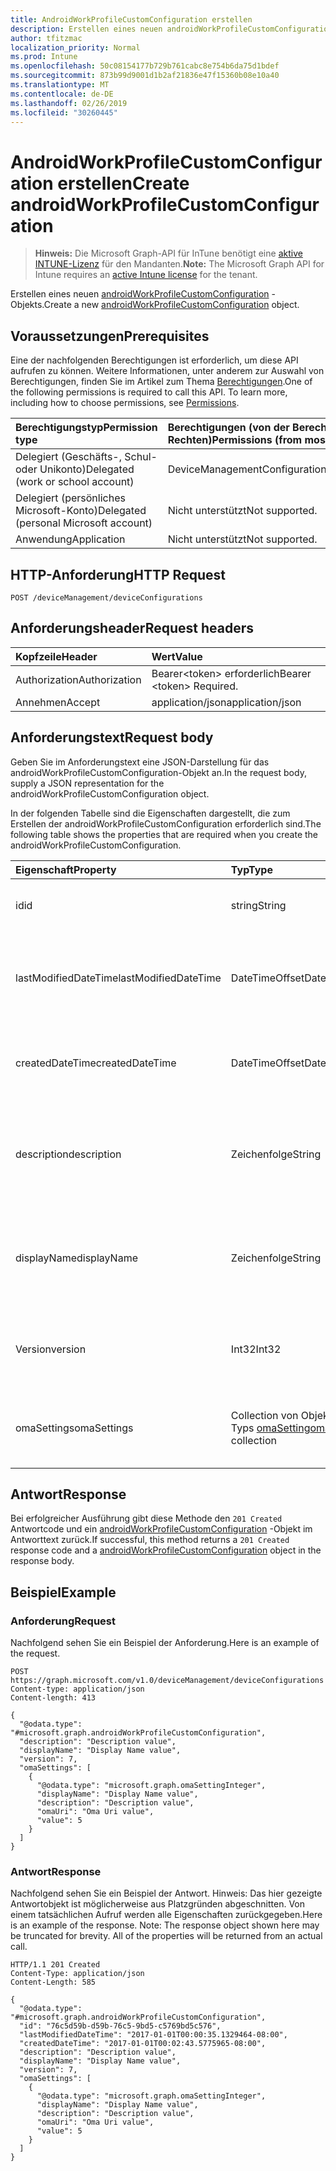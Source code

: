 ```yaml
---
title: AndroidWorkProfileCustomConfiguration erstellen
description: Erstellen eines neuen androidWorkProfileCustomConfiguration-Objekts.
author: tfitzmac
localization_priority: Normal
ms.prod: Intune
ms.openlocfilehash: 50c08154177b729b761cabc8e754b6da75d1bdef
ms.sourcegitcommit: 873b99d9001d1b2af21836e47f15360b08e10a40
ms.translationtype: MT
ms.contentlocale: de-DE
ms.lasthandoff: 02/26/2019
ms.locfileid: "30260445"
---
```

# <a name="create-androidworkprofilecustomconfiguration"></a><span data-ttu-id="698bb-103">AndroidWorkProfileCustomConfiguration erstellen</span><span class="sxs-lookup"><span data-stu-id="698bb-103">Create androidWorkProfileCustomConfiguration</span></span>

> <span data-ttu-id="698bb-104">**Hinweis:** Die Microsoft Graph-API für InTune benötigt eine [aktive INTUNE-Lizenz](https://go.microsoft.com/fwlink/?linkid=839381) für den Mandanten.</span><span class="sxs-lookup"><span data-stu-id="698bb-104">**Note:** The Microsoft Graph API for Intune requires an [active Intune license](https://go.microsoft.com/fwlink/?linkid=839381) for the tenant.</span></span>

<span data-ttu-id="698bb-105">Erstellen eines neuen [androidWorkProfileCustomConfiguration](../resources/intune-deviceconfig-androidworkprofilecustomconfiguration.md) -Objekts.</span><span class="sxs-lookup"><span data-stu-id="698bb-105">Create a new [androidWorkProfileCustomConfiguration](../resources/intune-deviceconfig-androidworkprofilecustomconfiguration.md) object.</span></span>

## <a name="prerequisites"></a><span data-ttu-id="698bb-106">Voraussetzungen</span><span class="sxs-lookup"><span data-stu-id="698bb-106">Prerequisites</span></span>
<span data-ttu-id="698bb-p101">Eine der nachfolgenden Berechtigungen ist erforderlich, um diese API aufrufen zu können. Weitere Informationen, unter anderem zur Auswahl von Berechtigungen, finden Sie im Artikel zum Thema [Berechtigungen](/concepts/permissions-reference.md).</span><span class="sxs-lookup"><span data-stu-id="698bb-p101">One of the following permissions is required to call this API. To learn more, including how to choose permissions, see [Permissions](/concepts/permissions-reference.md).</span></span>

|<span data-ttu-id="698bb-109">Berechtigungstyp</span><span class="sxs-lookup"><span data-stu-id="698bb-109">Permission type</span></span>|<span data-ttu-id="698bb-110">Berechtigungen (von der Berechtigung mit den meisten Rechten zu der mit den wenigsten Rechten)</span><span class="sxs-lookup"><span data-stu-id="698bb-110">Permissions (from most to least privileged)</span></span>|
|:---|:---|
|<span data-ttu-id="698bb-111">Delegiert (Geschäfts-, Schul- oder Unikonto)</span><span class="sxs-lookup"><span data-stu-id="698bb-111">Delegated (work or school account)</span></span>|<span data-ttu-id="698bb-112">DeviceManagementConfiguration.ReadWrite.All</span><span class="sxs-lookup"><span data-stu-id="698bb-112">DeviceManagementConfiguration.ReadWrite.All</span></span>|
|<span data-ttu-id="698bb-113">Delegiert (persönliches Microsoft-Konto)</span><span class="sxs-lookup"><span data-stu-id="698bb-113">Delegated (personal Microsoft account)</span></span>|<span data-ttu-id="698bb-114">Nicht unterstützt</span><span class="sxs-lookup"><span data-stu-id="698bb-114">Not supported.</span></span>|
|<span data-ttu-id="698bb-115">Anwendung</span><span class="sxs-lookup"><span data-stu-id="698bb-115">Application</span></span>|<span data-ttu-id="698bb-116">Nicht unterstützt</span><span class="sxs-lookup"><span data-stu-id="698bb-116">Not supported.</span></span>|

## <a name="http-request"></a><span data-ttu-id="698bb-117">HTTP-Anforderung</span><span class="sxs-lookup"><span data-stu-id="698bb-117">HTTP Request</span></span>
<!-- {
  "blockType": "ignored"
}
-->
``` http
POST /deviceManagement/deviceConfigurations
```

## <a name="request-headers"></a><span data-ttu-id="698bb-118">Anforderungsheader</span><span class="sxs-lookup"><span data-stu-id="698bb-118">Request headers</span></span>
|<span data-ttu-id="698bb-119">Kopfzeile</span><span class="sxs-lookup"><span data-stu-id="698bb-119">Header</span></span>|<span data-ttu-id="698bb-120">Wert</span><span class="sxs-lookup"><span data-stu-id="698bb-120">Value</span></span>|
|:---|:---|
|<span data-ttu-id="698bb-121">Authorization</span><span class="sxs-lookup"><span data-stu-id="698bb-121">Authorization</span></span>|<span data-ttu-id="698bb-122">Bearer&lt;token&gt; erforderlich</span><span class="sxs-lookup"><span data-stu-id="698bb-122">Bearer &lt;token&gt; Required.</span></span>|
|<span data-ttu-id="698bb-123">Annehmen</span><span class="sxs-lookup"><span data-stu-id="698bb-123">Accept</span></span>|<span data-ttu-id="698bb-124">application/json</span><span class="sxs-lookup"><span data-stu-id="698bb-124">application/json</span></span>|

## <a name="request-body"></a><span data-ttu-id="698bb-125">Anforderungstext</span><span class="sxs-lookup"><span data-stu-id="698bb-125">Request body</span></span>
<span data-ttu-id="698bb-126">Geben Sie im Anforderungstext eine JSON-Darstellung für das androidWorkProfileCustomConfiguration-Objekt an.</span><span class="sxs-lookup"><span data-stu-id="698bb-126">In the request body, supply a JSON representation for the androidWorkProfileCustomConfiguration object.</span></span>

<span data-ttu-id="698bb-127">In der folgenden Tabelle sind die Eigenschaften dargestellt, die zum Erstellen der androidWorkProfileCustomConfiguration erforderlich sind.</span><span class="sxs-lookup"><span data-stu-id="698bb-127">The following table shows the properties that are required when you create the androidWorkProfileCustomConfiguration.</span></span>

|<span data-ttu-id="698bb-128">Eigenschaft</span><span class="sxs-lookup"><span data-stu-id="698bb-128">Property</span></span>|<span data-ttu-id="698bb-129">Typ</span><span class="sxs-lookup"><span data-stu-id="698bb-129">Type</span></span>|<span data-ttu-id="698bb-130">Beschreibung</span><span class="sxs-lookup"><span data-stu-id="698bb-130">Description</span></span>|
|:---|:---|:---|
|<span data-ttu-id="698bb-131">id</span><span class="sxs-lookup"><span data-stu-id="698bb-131">id</span></span>|<span data-ttu-id="698bb-132">string</span><span class="sxs-lookup"><span data-stu-id="698bb-132">String</span></span>|<span data-ttu-id="698bb-133">Schlüssel der Entität</span><span class="sxs-lookup"><span data-stu-id="698bb-133">Key of the entity.</span></span> <span data-ttu-id="698bb-134">Geerbt von [deviceConfiguration](../resources/intune-deviceconfig-deviceconfiguration.md).</span><span class="sxs-lookup"><span data-stu-id="698bb-134">Inherited from [deviceConfiguration](../resources/intune-deviceconfig-deviceconfiguration.md)</span></span>|
|<span data-ttu-id="698bb-135">lastModifiedDateTime</span><span class="sxs-lookup"><span data-stu-id="698bb-135">lastModifiedDateTime</span></span>|<span data-ttu-id="698bb-136">DateTimeOffset</span><span class="sxs-lookup"><span data-stu-id="698bb-136">DateTimeOffset</span></span>|<span data-ttu-id="698bb-137">Datum und Uhrzeit der letzten Änderung des Objekts.</span><span class="sxs-lookup"><span data-stu-id="698bb-137">DateTime the object was last modified.</span></span> <span data-ttu-id="698bb-138">Geerbt von [deviceConfiguration](../resources/intune-deviceconfig-deviceconfiguration.md).</span><span class="sxs-lookup"><span data-stu-id="698bb-138">Inherited from [deviceConfiguration](../resources/intune-deviceconfig-deviceconfiguration.md)</span></span>|
|<span data-ttu-id="698bb-139">createdDateTime</span><span class="sxs-lookup"><span data-stu-id="698bb-139">createdDateTime</span></span>|<span data-ttu-id="698bb-140">DateTimeOffset</span><span class="sxs-lookup"><span data-stu-id="698bb-140">DateTimeOffset</span></span>|<span data-ttu-id="698bb-141">Datum und Uhrzeit der Erstellung des Objekts.</span><span class="sxs-lookup"><span data-stu-id="698bb-141">DateTime the object was created.</span></span> <span data-ttu-id="698bb-142">Geerbt von [deviceConfiguration](../resources/intune-deviceconfig-deviceconfiguration.md).</span><span class="sxs-lookup"><span data-stu-id="698bb-142">Inherited from [deviceConfiguration](../resources/intune-deviceconfig-deviceconfiguration.md)</span></span>|
|<span data-ttu-id="698bb-143">description</span><span class="sxs-lookup"><span data-stu-id="698bb-143">description</span></span>|<span data-ttu-id="698bb-144">Zeichenfolge</span><span class="sxs-lookup"><span data-stu-id="698bb-144">String</span></span>|<span data-ttu-id="698bb-145">Beschreibung der Gerätekonfiguration (vom Administrator festgelegt).</span><span class="sxs-lookup"><span data-stu-id="698bb-145">Admin provided description of the Device Configuration.</span></span> <span data-ttu-id="698bb-146">Geerbt von [deviceConfiguration](../resources/intune-deviceconfig-deviceconfiguration.md).</span><span class="sxs-lookup"><span data-stu-id="698bb-146">Inherited from [deviceConfiguration](../resources/intune-deviceconfig-deviceconfiguration.md)</span></span>|
|<span data-ttu-id="698bb-147">displayName</span><span class="sxs-lookup"><span data-stu-id="698bb-147">displayName</span></span>|<span data-ttu-id="698bb-148">Zeichenfolge</span><span class="sxs-lookup"><span data-stu-id="698bb-148">String</span></span>|<span data-ttu-id="698bb-149">Name der Gerätekonfiguration (vom Administrator festgelegt).</span><span class="sxs-lookup"><span data-stu-id="698bb-149">Admin provided name of the device configuration.</span></span> <span data-ttu-id="698bb-150">Geerbt von [deviceConfiguration](../resources/intune-deviceconfig-deviceconfiguration.md).</span><span class="sxs-lookup"><span data-stu-id="698bb-150">Inherited from [deviceConfiguration](../resources/intune-deviceconfig-deviceconfiguration.md)</span></span>|
|<span data-ttu-id="698bb-151">Version</span><span class="sxs-lookup"><span data-stu-id="698bb-151">version</span></span>|<span data-ttu-id="698bb-152">Int32</span><span class="sxs-lookup"><span data-stu-id="698bb-152">Int32</span></span>|<span data-ttu-id="698bb-153">Version der Gerätekonfiguration.</span><span class="sxs-lookup"><span data-stu-id="698bb-153">Version of the device configuration.</span></span> <span data-ttu-id="698bb-154">Geerbt von [deviceConfiguration](../resources/intune-deviceconfig-deviceconfiguration.md).</span><span class="sxs-lookup"><span data-stu-id="698bb-154">Inherited from [deviceConfiguration](../resources/intune-deviceconfig-deviceconfiguration.md)</span></span>|
|<span data-ttu-id="698bb-155">omaSettings</span><span class="sxs-lookup"><span data-stu-id="698bb-155">omaSettings</span></span>|<span data-ttu-id="698bb-156">Collection von Objekten des Typs [omaSetting](../resources/intune-deviceconfig-omasetting.md)</span><span class="sxs-lookup"><span data-stu-id="698bb-156">[omaSetting](../resources/intune-deviceconfig-omasetting.md) collection</span></span>|<span data-ttu-id="698bb-157">OMA-Einstellungen.</span><span class="sxs-lookup"><span data-stu-id="698bb-157">OMA settings.</span></span> <span data-ttu-id="698bb-158">Diese Collection darf maximal 500 Elemente enthalten.</span><span class="sxs-lookup"><span data-stu-id="698bb-158">This collection can contain a maximum of 500 elements.</span></span>|



## <a name="response"></a><span data-ttu-id="698bb-159">Antwort</span><span class="sxs-lookup"><span data-stu-id="698bb-159">Response</span></span>
<span data-ttu-id="698bb-160">Bei erfolgreicher Ausführung gibt diese Methode den `201 Created` Antwortcode und ein [androidWorkProfileCustomConfiguration](../resources/intune-deviceconfig-androidworkprofilecustomconfiguration.md) -Objekt im Antworttext zurück.</span><span class="sxs-lookup"><span data-stu-id="698bb-160">If successful, this method returns a `201 Created` response code and a [androidWorkProfileCustomConfiguration](../resources/intune-deviceconfig-androidworkprofilecustomconfiguration.md) object in the response body.</span></span>

## <a name="example"></a><span data-ttu-id="698bb-161">Beispiel</span><span class="sxs-lookup"><span data-stu-id="698bb-161">Example</span></span>

### <a name="request"></a><span data-ttu-id="698bb-162">Anforderung</span><span class="sxs-lookup"><span data-stu-id="698bb-162">Request</span></span>
<span data-ttu-id="698bb-163">Nachfolgend sehen Sie ein Beispiel der Anforderung.</span><span class="sxs-lookup"><span data-stu-id="698bb-163">Here is an example of the request.</span></span>
``` http
POST https://graph.microsoft.com/v1.0/deviceManagement/deviceConfigurations
Content-type: application/json
Content-length: 413

{
  "@odata.type": "#microsoft.graph.androidWorkProfileCustomConfiguration",
  "description": "Description value",
  "displayName": "Display Name value",
  "version": 7,
  "omaSettings": [
    {
      "@odata.type": "microsoft.graph.omaSettingInteger",
      "displayName": "Display Name value",
      "description": "Description value",
      "omaUri": "Oma Uri value",
      "value": 5
    }
  ]
}
```

### <a name="response"></a><span data-ttu-id="698bb-164">Antwort</span><span class="sxs-lookup"><span data-stu-id="698bb-164">Response</span></span>
<span data-ttu-id="698bb-p109">Nachfolgend sehen Sie ein Beispiel der Antwort. Hinweis: Das hier gezeigte Antwortobjekt ist möglicherweise aus Platzgründen abgeschnitten. Von einem tatsächlichen Aufruf werden alle Eigenschaften zurückgegeben.</span><span class="sxs-lookup"><span data-stu-id="698bb-p109">Here is an example of the response. Note: The response object shown here may be truncated for brevity. All of the properties will be returned from an actual call.</span></span>
``` http
HTTP/1.1 201 Created
Content-Type: application/json
Content-Length: 585

{
  "@odata.type": "#microsoft.graph.androidWorkProfileCustomConfiguration",
  "id": "76c5d59b-d59b-76c5-9bd5-c5769bd5c576",
  "lastModifiedDateTime": "2017-01-01T00:00:35.1329464-08:00",
  "createdDateTime": "2017-01-01T00:02:43.5775965-08:00",
  "description": "Description value",
  "displayName": "Display Name value",
  "version": 7,
  "omaSettings": [
    {
      "@odata.type": "microsoft.graph.omaSettingInteger",
      "displayName": "Display Name value",
      "description": "Description value",
      "omaUri": "Oma Uri value",
      "value": 5
    }
  ]
}
```




